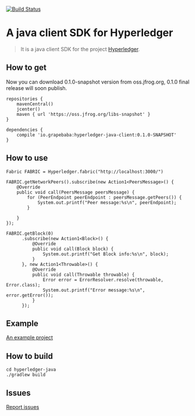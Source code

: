 [![Build Status](https://travis-ci.org/GrapeBaBa/hyperledger-java.svg?branch=master)](https://travis-ci.org/GrapeBaBa/hyperledger-java)

A java client SDK for Hyperledger
===============================
> It is a java client SDK for the project [Hyperledger](https://github.com/hyperledger/fabric).

How to get
---------------------------------------------------------
Now you can download 0.1.0-snapshot version from oss.jfrog.org, 0.1.0 final release will soon publish.

    repositories {
        mavenCentral()
        jcenter()
        maven { url 'https://oss.jfrog.org/libs-snapshot' }
    }
    
    dependencies {
        compile 'io.grapebaba:hyperledger-java-client:0.1.0-SNAPSHOT'
    }

How to use
----------------------------------------------------------

    Fabric FABRIC = Hyperledger.fabric("http://localhost:3000/")
    
    FABRIC.getNetworkPeers().subscribe(new Action1<PeersMessage>() {
        @Override
        public void call(PeersMessage peersMessage) {
            for (PeerEndpoint peerEndpoint : peersMessage.getPeers()) {
                System.out.printf("Peer message:%s\n", peerEndpoint);
            }
    
        }
    });
    
    FABRIC.getBlock(0)
          .subscribe(new Action1<Block>() {
              @Override
              public void call(Block block) {
                  System.out.printf("Get Block info:%s\n", block);
              }
          }, new Action1<Throwable>() {
              @Override
              public void call(Throwable throwable) {
                  Error error = ErrorResolver.resolve(throwable, Error.class);
                  System.out.printf("Error message:%s\n", error.getError());
              }
          });
          
Example
---------------------------------------------------------
[An example project](https://github.com/GrapeBaBa/hyperledger-java/tree/master/hyperledger-java-examples)
                            
How to build
----------------------------------------------------------
    cd hyperledger-java
    ./gradlew build

Issues
----------------------------------------------------------
[Report issues](https://github.com/GrapeBaBa/hyperledger-java/issues)